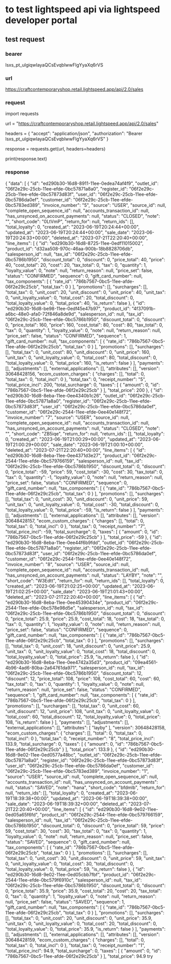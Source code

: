 # to test lightspeed api via lightspeed developer portal

## test request
### bearer
lsxs_pt_ulgiqwIayaQCsEvqblwwFlgYyaXq6rVS

### url
https://craftcontemporaryshop.retail.lightspeed.app/api/2.0/sales

### request
import requests

url = "https://craftcontemporaryshop.retail.lightspeed.app/api/2.0/sales"

headers = {
    "accept": "application/json",
    "authorization": "Bearer lsxs_pt_ulgiqwIayaQCsEvqblwwFlgYyaXq6rVS"
}

response = requests.get(url, headers=headers)

print(response.text)

### response
{
  "data": [
    {
      "id": "ed290b30-16d8-8911-11ee-0edea74af4f9",
      "outlet_id": "06f2e29c-25cb-11ee-efde-0bc57871a8a0",
      "register_id": "06f2e29c-25cb-11ee-efde-0bc57873d83f",
      "user_id": "06f2e29c-25cb-11ee-efde-0bc5786da0ef",
      "customer_id": "06f2e29c-25cb-11ee-efde-0bc5783ed389",
      "invoice_number": "5",
      "source": "USER",
      "source_id": null,
      "complete_open_sequence_id": null,
      "accounts_transaction_id": null,
      "has_unsynced_on_account_payments": null,
      "status": "CLOSED",
      "note": "",
      "short_code": "0LtVmP",
      "return_for": null,
      "return_ids": [],
      "total_loyalty": 0,
      "created_at": "2023-06-19T20:24:44+00:00",
      "updated_at": "2023-06-19T20:24:44+00:00",
      "sale_date": "2023-06-19T20:24:33+00:00",
      "deleted_at": "2023-07-21T22:20:40+00:00",
      "line_items": [
        {
          "id": "ed290b30-16d8-8725-11ee-0edf11015002",
          "product_id": "d32aa508-970c-46aa-900b-18b8828706db",
          "salesperson_id": null,
          "tax_id": "06f2e29c-25cb-11ee-efde-0bc5786b1950",
          "discount_total": 0,
          "discount": 0,
          "price_total": 40,
          "price": 40,
          "cost_total": 20,
          "cost": 20,
          "tax_total": 0,
          "tax": 0,
          "quantity": 1,
          "loyalty_value": 0,
          "note": null,
          "return_reason": null,
          "price_set": false,
          "status": "CONFIRMED",
          "sequence": 0,
          "gift_card_number": null,
          "tax_components": [
            {
              "rate_id": "786b7567-0bc5-11ee-afde-06f2e29c25cb",
              "total_tax": 0
            }
          ],
          "promotions": [],
          "surcharges": [],
          "total_tax": 0,
          "unit_cost": 20,
          "unit_discount": 0,
          "unit_price": 40,
          "unit_tax": 0,
          "unit_loyalty_value": 0,
          "total_cost": 20,
          "total_discount": 0,
          "total_loyalty_value": 0,
          "total_price": 40,
          "is_return": false
        },
        {
          "id": "ed290b30-16d8-be98-11ee-0edf45e47b97",
          "product_id": "4f37091b-a6bc-48e0-afa0-72f846a8de9d",
          "salesperson_id": null,
          "tax_id": "06f2e29c-25cb-11ee-efde-0bc5786b1950",
          "discount_total": 0,
          "discount": 0,
          "price_total": 160,
          "price": 160,
          "cost_total": 80,
          "cost": 80,
          "tax_total": 0,
          "tax": 0,
          "quantity": 1,
          "loyalty_value": 0,
          "note": null,
          "return_reason": null,
          "price_set": false,
          "status": "CONFIRMED",
          "sequence": 1,
          "gift_card_number": null,
          "tax_components": [
            {
              "rate_id": "786b7567-0bc5-11ee-afde-06f2e29c25cb",
              "total_tax": 0
            }
          ],
          "promotions": [],
          "surcharges": [],
          "total_tax": 0,
          "unit_cost": 80,
          "unit_discount": 0,
          "unit_price": 160,
          "unit_tax": 0,
          "unit_loyalty_value": 0,
          "total_cost": 80,
          "total_discount": 0,
          "total_loyalty_value": 0,
          "total_price": 160,
          "is_return": false
        }
      ],
      "payments": [],
      "adjustments": [],
      "external_applications": [],
      "attributes": [],
      "version": 30648428156,
      "ecom_custom_charges": {
        "charges": [],
        "total": 0,
        "total_tax": 0,
        "total_incl": 0
      },
      "total_tax": 0,
      "receipt_number": "5",
      "total_price_incl": 200,
      "total_surcharge": 0,
      "taxes": [
        {
          "amount": 0,
          "id": "786b7567-0bc5-11ee-afde-06f2e29c25cb"
        }
      ],
      "total_price": 200
    },
    {
      "id": "ed290b30-16d8-8eba-11ee-0ee4340b1c26",
      "outlet_id": "06f2e29c-25cb-11ee-efde-0bc57871a8a0",
      "register_id": "06f2e29c-25cb-11ee-efde-0bc57873d83f",
      "user_id": "06f2e29c-25cb-11ee-efde-0bc5786da0ef",
      "customer_id": "06f2e29c-2544-11ee-efde-0ee40e148f72",
      "invoice_number": "7",
      "source": "USER",
      "source_id": null,
      "complete_open_sequence_id": null,
      "accounts_transaction_id": null,
      "has_unsynced_on_account_payments": null,
      "status": "CLOSED",
      "note": "",
      "short_code": "ZB5iqe",
      "return_for": null,
      "return_ids": [],
      "total_loyalty": 0,
      "created_at": "2023-06-19T21:00:29+00:00",
      "updated_at": "2023-06-19T21:00:29+00:00",
      "sale_date": "2023-06-19T21:00:10+00:00",
      "deleted_at": "2023-07-21T22:20:40+00:00",
      "line_items": [
        {
          "id": "ed290b30-16d8-8eba-11ee-0ee4371d3e27",
          "product_id": "06f2e29c-2544-11ee-efde-0bc579766159",
          "salesperson_id": null,
          "tax_id": "06f2e29c-25cb-11ee-efde-0bc5786b1950",
          "discount_total": 0,
          "discount": 0,
          "price_total": -59,
          "price": 59,
          "cost_total": -30,
          "cost": 30,
          "tax_total": 0,
          "tax": 0,
          "quantity": -1,
          "loyalty_value": 0,
          "note": null,
          "return_reason": null,
          "price_set": false,
          "status": "CONFIRMED",
          "sequence": 0,
          "gift_card_number": null,
          "tax_components": [
            {
              "rate_id": "786b7567-0bc5-11ee-afde-06f2e29c25cb",
              "total_tax": 0
            }
          ],
          "promotions": [],
          "surcharges": [],
          "total_tax": 0,
          "unit_cost": 30,
          "unit_discount": 0,
          "unit_price": 59,
          "unit_tax": 0,
          "unit_loyalty_value": 0,
          "total_cost": -30,
          "total_discount": 0,
          "total_loyalty_value": 0,
          "total_price": -59,
          "is_return": false
        }
      ],
      "payments": [],
      "adjustments": [],
      "external_applications": [],
      "attributes": [],
      "version": 30648428157,
      "ecom_custom_charges": {
        "charges": [],
        "total": 0,
        "total_tax": 0,
        "total_incl": 0
      },
      "total_tax": 0,
      "receipt_number": "7",
      "total_price_incl": -59,
      "total_surcharge": 0,
      "taxes": [
        {
          "amount": 0,
          "id": "786b7567-0bc5-11ee-afde-06f2e29c25cb"
        }
      ],
      "total_price": -59
    },
    {
      "id": "ed290b30-16d8-8eba-11ee-0ee44f6b9fdd",
      "outlet_id": "06f2e29c-25cb-11ee-efde-0bc57871a8a0",
      "register_id": "06f2e29c-25cb-11ee-efde-0bc57873d83f",
      "user_id": "06f2e29c-25cb-11ee-efde-0bc5786da0ef",
      "customer_id": "06f2e29c-2544-11ee-efde-0ee40e148f72",
      "invoice_number": "8",
      "source": "USER",
      "source_id": null,
      "complete_open_sequence_id": null,
      "accounts_transaction_id": null,
      "has_unsynced_on_account_payments": null,
      "status": "LAYBY",
      "note": "",
      "short_code": "W3Edtt",
      "return_for": null,
      "return_ids": [],
      "total_loyalty": 0,
      "created_at": "2023-06-19T21:02:25+00:00",
      "updated_at": "2023-06-19T21:02:25+00:00",
      "sale_date": "2023-06-19T21:01:43+00:00",
      "deleted_at": "2023-07-21T22:20:40+00:00",
      "line_items": [
        {
          "id": "ed290b30-16d8-8eba-11ee-0ee45390434e",
          "product_id": "06f2e29c-2544-11ee-efde-0bc578e98d5e",
          "salesperson_id": null,
          "tax_id": "06f2e29c-25cb-11ee-efde-0bc5786b1950",
          "discount_total": 0,
          "discount": 0,
          "price_total": 25.9,
          "price": 25.9,
          "cost_total": 18,
          "cost": 18,
          "tax_total": 0,
          "tax": 0,
          "quantity": 1,
          "loyalty_value": 0,
          "note": null,
          "return_reason": null,
          "price_set": false,
          "status": "CONFIRMED",
          "sequence": 0,
          "gift_card_number": null,
          "tax_components": [
            {
              "rate_id": "786b7567-0bc5-11ee-afde-06f2e29c25cb",
              "total_tax": 0
            }
          ],
          "promotions": [],
          "surcharges": [],
          "total_tax": 0,
          "unit_cost": 18,
          "unit_discount": 0,
          "unit_price": 25.9,
          "unit_tax": 0,
          "unit_loyalty_value": 0,
          "total_cost": 18,
          "total_discount": 0,
          "total_loyalty_value": 0,
          "total_price": 25.9,
          "is_return": false
        },
        {
          "id": "ed290b30-16d8-8eba-11ee-0ee4742a35d3",
          "product_id": "09ea4561-4b96-4ad6-80ba-2a64761da971",
          "salesperson_id": null,
          "tax_id": "06f2e29c-25cb-11ee-efde-0bc5786b1950",
          "discount_total": 12,
          "discount": 12,
          "price_total": 108,
          "price": 108,
          "cost_total": 60,
          "cost": 60,
          "tax_total": 0,
          "tax": 0,
          "quantity": 1,
          "loyalty_value": 0,
          "note": null,
          "return_reason": null,
          "price_set": false,
          "status": "CONFIRMED",
          "sequence": 1,
          "gift_card_number": null,
          "tax_components": [
            {
              "rate_id": "786b7567-0bc5-11ee-afde-06f2e29c25cb",
              "total_tax": 0
            }
          ],
          "promotions": [],
          "surcharges": [],
          "total_tax": 0,
          "unit_cost": 60,
          "unit_discount": 12,
          "unit_price": 108,
          "unit_tax": 0,
          "unit_loyalty_value": 0,
          "total_cost": 60,
          "total_discount": 12,
          "total_loyalty_value": 0,
          "total_price": 108,
          "is_return": false
        }
      ],
      "payments": [],
      "adjustments": [],
      "external_applications": [],
      "attributes": [
        "layby"
      ],
      "version": 30648428158,
      "ecom_custom_charges": {
        "charges": [],
        "total": 0,
        "total_tax": 0,
        "total_incl": 0
      },
      "total_tax": 0,
      "receipt_number": "8",
      "total_price_incl": 133.9,
      "total_surcharge": 0,
      "taxes": [
        {
          "amount": 0,
          "id": "786b7567-0bc5-11ee-afde-06f2e29c25cb"
        }
      ],
      "total_price": 133.9
    },
    {
      "id": "ed290b30-16d8-9e02-11ee-0ed0577a48bc",
      "outlet_id": "06f2e29c-25cb-11ee-efde-0bc57871a8a0",
      "register_id": "06f2e29c-25cb-11ee-efde-0bc57873d83f",
      "user_id": "06f2e29c-25cb-11ee-efde-0bc5786da0ef",
      "customer_id": "06f2e29c-25cb-11ee-efde-0bc5783ed389",
      "invoice_number": "1",
      "source": "USER",
      "source_id": null,
      "complete_open_sequence_id": null,
      "accounts_transaction_id": null,
      "has_unsynced_on_account_payments": null,
      "status": "SAVED",
      "note": "hana",
      "short_code": "bfdmlb",
      "return_for": null,
      "return_ids": [],
      "total_loyalty": 0,
      "created_at": "2023-06-19T18:39:38+00:00",
      "updated_at": "2023-06-19T18:39:38+00:00",
      "sale_date": "2023-06-19T18:39:32+00:00",
      "deleted_at": "2023-07-21T22:20:40+00:00",
      "line_items": [
        {
          "id": "ed290b30-16d8-9e02-11ee-0ed05a65f6fd",
          "product_id": "06f2e29c-2544-11ee-efde-0bc579766159",
          "salesperson_id": null,
          "tax_id": "06f2e29c-25cb-11ee-efde-0bc5786b1950",
          "discount_total": 0,
          "discount": 0,
          "price_total": 59,
          "price": 59,
          "cost_total": 30,
          "cost": 30,
          "tax_total": 0,
          "tax": 0,
          "quantity": 1,
          "loyalty_value": 0,
          "note": null,
          "return_reason": null,
          "price_set": false,
          "status": "SAVED",
          "sequence": 0,
          "gift_card_number": null,
          "tax_components": [
            {
              "rate_id": "786b7567-0bc5-11ee-afde-06f2e29c25cb",
              "total_tax": 0
            }
          ],
          "promotions": [],
          "surcharges": [],
          "total_tax": 0,
          "unit_cost": 30,
          "unit_discount": 0,
          "unit_price": 59,
          "unit_tax": 0,
          "unit_loyalty_value": 0,
          "total_cost": 30,
          "total_discount": 0,
          "total_loyalty_value": 0,
          "total_price": 59,
          "is_return": false
        },
        {
          "id": "ed290b30-16d8-9e02-11ee-0ed05cbb7fbf",
          "product_id": "06f2e29c-2544-11ee-efde-0bc579f6910c",
          "salesperson_id": null,
          "tax_id": "06f2e29c-25cb-11ee-efde-0bc5786b1950",
          "discount_total": 0,
          "discount": 0,
          "price_total": 35.9,
          "price": 35.9,
          "cost_total": 20,
          "cost": 20,
          "tax_total": 0,
          "tax": 0,
          "quantity": 1,
          "loyalty_value": 0,
          "note": null,
          "return_reason": null,
          "price_set": false,
          "status": "SAVED",
          "sequence": 1,
          "gift_card_number": null,
          "tax_components": [
            {
              "rate_id": "786b7567-0bc5-11ee-afde-06f2e29c25cb",
              "total_tax": 0
            }
          ],
          "promotions": [],
          "surcharges": [],
          "total_tax": 0,
          "unit_cost": 20,
          "unit_discount": 0,
          "unit_price": 35.9,
          "unit_tax": 0,
          "unit_loyalty_value": 0,
          "total_cost": 20,
          "total_discount": 0,
          "total_loyalty_value": 0,
          "total_price": 35.9,
          "is_return": false
        }
      ],
      "payments": [],
      "adjustments": [],
      "external_applications": [],
      "attributes": [],
      "version": 30648428159,
      "ecom_custom_charges": {
        "charges": [],
        "total": 0,
        "total_tax": 0,
        "total_incl": 0
      },
      "total_tax": 0,
      "receipt_number": "1",
      "total_price_incl": 94.9,
      "total_surcharge": 0,
      "taxes": [
        {
          "amount": 0,
          "id": "786b7567-0bc5-11ee-afde-06f2e29c25cb"
        }
      ],
      "total_price": 94.9
try 